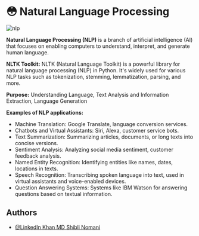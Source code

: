 
# 😳 Natural Language Processing

![nlp](https://github.com/Shibli-Nomani/Deep-Learning-and-AI-Work/assets/101654553/e1e1c6fe-cb25-41eb-955e-f57999c64956)


**Natural Language Processing (NLP)** is a branch of artificial intelligence (AI) that focuses on enabling computers to understand, interpret, and generate human language.

**NLTK Toolkit:** NLTK (Natural Language Toolkit) is a powerful library for natural language processing (NLP) in Python. It's widely used for various NLP tasks such as tokenization, stemming, lemmatization, parsing, and more.

**Purpose:** Understanding Language, Text Analysis and Information Extraction, Language Generation

**Examples of NLP applications:**

* Machine Translation: Google Translate, language conversion services.
* Chatbots and Virtual Assistants: Siri, Alexa, customer service bots.
* Text Summarization: Summarizing articles, documents, or long texts into concise versions.
* Sentiment Analysis: Analyzing social media sentiment, customer feedback analysis.
* Named Entity Recognition: Identifying entities like names, dates, locations in texts.
* Speech Recognition: Transcribing spoken language into text, used in virtual assistants and voice-enabled devices.
* Question Answering Systems: Systems like IBM Watson for answering questions based on textual information.


## Authors

- [@LinkedIn Khan MD Shibli Nomani](https://www.linkedin.com/in/khan-md-shibli-nomani-45445612b/)


